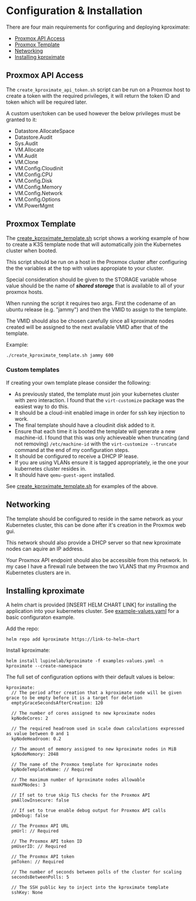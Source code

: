 # Configuration & Installation

There are four main requirements for configuring and deploying kproximate:
* [Proxmox API Access](#proxmox-api-access)
* [Proxmox Template](#proxmox-template)
* [Networking](#networking)
* [Installing kproximate](#)

## Proxmox API Access

The `create_kproximate_api_token.sh` script can be run on a Proxmox host to create a token with the required privileges, it will return the token ID and token which will be required later.

A custom user/token can be used however the below privileges must be granted to it:

* Datastore.AllocateSpace
* Datastore.Audit
* Sys.Audit
* VM.Allocate
* VM.Audit
* VM.Clone
* VM.Config.Cloudinit
* VM.Config.CPU
* VM.Config.Disk
* VM.Config.Memory
* VM.Config.Network
* VM.Config.Options
* VM.PowerMgmt

## Proxmox Template

The [create_kproximate_template.sh](https://github.com/lupinelab/kproximate/tree/main/examples/create_kproximate_template.sh) script shows a working example of how to create a K3S template node that will automatically join the Kubernetes cluster when booted.

This script should be run on a host in the Proxmox cluster after configuring the the variables at the top with values appropiate to your cluster.

Special consideration should be given to the STORAGE variable whose value should be the name of ***shared storage*** that is available to all of your proxmox hosts.

When running the script it requires two args. First the codename of an ubuntu release (e.g. "jammy") and then the VMID to assign to the template. 

The VMID should also be chosen carefully since all kproximate nodes created will be assigned to the next available VMID after that of the template.

Example:

```./create_kproximate_template.sh jammy 600```

### Custom templates

If creating your own template please consider the following:

* As previously stated, the template must join your kubernetes cluster with zero interaction. I found that the `virt-customize` package was the easiest way to do this.
* It should be a cloud-init enabled image in order for ssh key injection to work.
* The final template should have a cloudinit disk added to it.
* Ensure that each time it is booted the template will generate a new machine-id. I found that this was only achieveable when truncating (and not removing) `/etc/machine-id` with the `virt-customize --truncate` command at the end of my configuration steps.
* It should be configured to receive a DHCP IP lease.
* If you are using VLANs ensure it is tagged appropriately, ie the one your kubernetes cluster resides in.
* It should have `qemu-guest-agent` installed.

See [create_kproximate_template.sh](https://github.com/lupinelab/kproximate/tree/main/examples/create_kproximate_template.sh) for examples of the above.

## Networking

The template should be configured to reside in the same network as your Kubernetes cluster, this can be done after it's creation in the Proxmox web gui.

This network should also provide a DHCP server so that new kproximate nodes can aquire an IP address.

Your Proxmox API endpoint should also be accessible from this network. In my case I have a firewall rule between the two VLANS that my Proxmox and Kubernetes clusters are in.

## Installing kproximate

A helm chart is provided [INSERT HELM CHART LINK] for installing the application into your kubernetes cluster. See [example-values.yaml](https://github.com/lupinelab/kproximate/tree/main/examples/example-values.yaml) for a basic configuraton example.

Add the repo:

`helm repo add kproximate https://link-to-helm-chart`

Install kproximate:

`helm install lupinelab/kproximate -f examples-values.yaml -n kproximate --create-namespace`

The full set of configuration options with their default values is below:
```
kproximate:
  // The period after creation that a kproximate node will be given grace to be empty before it is a target for deletion
  emptyGraceSecondsAfterCreation: 120 
  
  // The number of cores assigned to new kproximate nodes
  kpNodeCores: 2
  
  // The required headroom used in scale down calculations expressed as value between 0 and 1
  kpNodeHeadroom: 0.2
  
  // The amount of memory assigned to new kproximate nodes in MiB
  kpNodeMemory: 2048
  
  // The name of the Proxmox template for kproximate nodes
  kpNodeTemplateName: // Required
  
  // The maximum number of kproximate nodes allowable
  maxKPNodes: 3
  
  // If set to true skip TLS checks for the Proxmox API
  pmAllowInsecure: false
  
  // If set to true enable debug output for Proxmox API calls
  pmDebug: false
  
  // The Proxmox API URL
  pmUrl: // Required
  
  // The Proxmox API token ID
  pmUserID: // Required
  
  // The Proxmox API token
  pmToken: // Required
  
  // The number of seconds between polls of the cluster for scaling
  secondsBetweenPolls: 5
  
  // The SSH public key to inject into the kproximate template
  sshKey: None
```